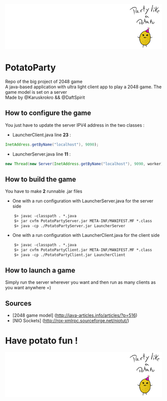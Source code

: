 ![potato](PotatoParty/res/potato.gif)
# PotatoParty
Repo of the big project of 2048 game <br/>
A java-based application with ultra light client app to play a 2048 game. The game model is set on a server <br/>
Made by @Karuskrokro && @DaftSpirit

## How to configure the game

You just have to update the server IPV4 address in the two classes :
* LauncherClient.java
    line **23** :
```java
InetAddress.getByName("localhost"), 9090);
```
* LauncherServer.java
    line **11** :
```java
new Thread(new Server(InetAddress.getByName("localhost"), 9090, worker)).start();
```

## How to build the game

You have to make **2** runnable .jar files 
* One with a run configuration with LauncherServer.java for the server side
```
    $> javac -classpath . *.java
    $> jar cvfm PotatoPartyServer.jar META-INF/MANIFEST.MF *.class
    $> java -cp ./PotatoPartyServer.jar LauncherServer  
```
* One with a run configuration with LauncherClient.java for the client side
```
    $> javac -classpath . *.java
    $> jar cvfm PotatoPartyClient.jar META-INF/MANIFEST.MF *.class
    $> java -cp ./PotatoPartyClient.jar LauncherClient  
```
 
## How to launch a game

Simply run the server wherever you want and then run as many clients as you want anywhere =)

## Sources

* [2048 game model] (http://java-articles.info/articles/?p=516)
* [NIO Sockets] (http://rox-xmlrpc.sourceforge.net/niotut/)

# Have potato fun !

![potato](PotatoParty/res/potato.gif)

